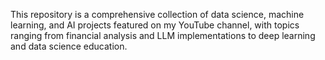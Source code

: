 This repository is a comprehensive collection of data science, machine learning, and AI projects featured on my YouTube channel, with topics ranging from financial analysis and LLM implementations to deep learning and data science education.
